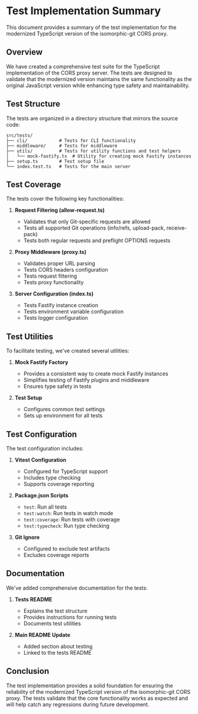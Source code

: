 # Test Implementation Summary

This document provides a summary of the test implementation for the modernized TypeScript version of the isomorphic-git CORS proxy.

## Overview

We have created a comprehensive test suite for the TypeScript implementation of the CORS proxy server. The tests are designed to validate that the modernized version maintains the same functionality as the original JavaScript version while enhancing type safety and maintainability.

## Test Structure

The tests are organized in a directory structure that mirrors the source code:

```
src/tests/
├── cli/            # Tests for CLI functionality
├── middleware/     # Tests for middleware
├── utils/          # Tests for utility functions and test helpers
│   └── mock-fastify.ts  # Utility for creating mock Fastify instances
├── setup.ts        # Test setup file
└── index.test.ts   # Tests for the main server
```

## Test Coverage

The tests cover the following key functionalities:

1. **Request Filtering (allow-request.ts)**
   - Validates that only Git-specific requests are allowed
   - Tests all supported Git operations (info/refs, upload-pack, receive-pack)
   - Tests both regular requests and preflight OPTIONS requests

2. **Proxy Middleware (proxy.ts)**
   - Validates proper URL parsing
   - Tests CORS headers configuration
   - Tests request filtering
   - Tests proxy functionality

3. **Server Configuration (index.ts)**
   - Tests Fastify instance creation
   - Tests environment variable configuration
   - Tests logger configuration

## Test Utilities

To facilitate testing, we've created several utilities:

1. **Mock Fastify Factory**
   - Provides a consistent way to create mock Fastify instances
   - Simplifies testing of Fastify plugins and middleware
   - Ensures type safety in tests

2. **Test Setup**
   - Configures common test settings
   - Sets up environment for all tests

## Test Configuration

The test configuration includes:

1. **Vitest Configuration**
   - Configured for TypeScript support
   - Includes type checking
   - Supports coverage reporting

2. **Package.json Scripts**
   - `test`: Run all tests
   - `test:watch`: Run tests in watch mode
   - `test:coverage`: Run tests with coverage
   - `test:typecheck`: Run type checking

3. **Git Ignore**
   - Configured to exclude test artifacts
   - Excludes coverage reports

## Documentation

We've added comprehensive documentation for the tests:

1. **Tests README**
   - Explains the test structure
   - Provides instructions for running tests
   - Documents test utilities

2. **Main README Update**
   - Added section about testing
   - Linked to the tests README

## Conclusion

The test implementation provides a solid foundation for ensuring the reliability of the modernized TypeScript version of the isomorphic-git CORS proxy. The tests validate that the core functionality works as expected and will help catch any regressions during future development. 